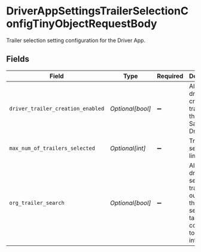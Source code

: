 # DriverAppSettingsTrailerSelectionConfigTinyObjectRequestBody

Trailer selection setting configuration for the Driver App.


## Fields

| Field                                                                                              | Type                                                                                               | Required                                                                                           | Description                                                                                        | Example                                                                                            |
| -------------------------------------------------------------------------------------------------- | -------------------------------------------------------------------------------------------------- | -------------------------------------------------------------------------------------------------- | -------------------------------------------------------------------------------------------------- | -------------------------------------------------------------------------------------------------- |
| `driver_trailer_creation_enabled`                                                                  | *Optional[bool]*                                                                                   | :heavy_minus_sign:                                                                                 | Allow drivers to create new trailers in the Samsara Driver app.                                    | false                                                                                              |
| `max_num_of_trailers_selected`                                                                     | *Optional[int]*                                                                                    | :heavy_minus_sign:                                                                                 | Trailer selection limit.                                                                           |                                                                                                    |
| `org_trailer_search`                                                                               | *Optional[bool]*                                                                                   | :heavy_minus_sign:                                                                                 | Allow drivers to search for trailers outside of their selection tag when connected to the internet | true                                                                                               |
